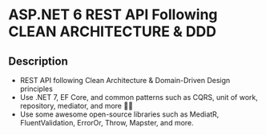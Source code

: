 # ASP.NET 6 REST API Following CLEAN ARCHITECTURE & DDD

## Description
- REST API following Clean Architecture & Domain-Driven Design principles
- Use .NET 7, EF Core, and common patterns such as CQRS, unit of work, repository, mediator, and more 💪🏽
- Use some awesome open-source libraries such as MediatR, FluentValidation, ErrorOr, Throw, Mapster, and more.
